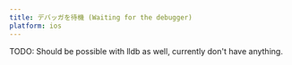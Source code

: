 ```yaml
---
title: デバッガを待機 (Waiting for the debugger)
platform: ios
---
```


TODO: Should be possible with lldb as well, currently don't have anything.
